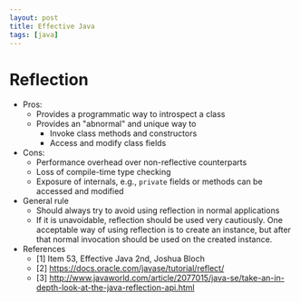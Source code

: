 ```yaml
---
layout: post
title: Effective Java
tags: [java]
---
```


# Reflection
- Pros:
  - Provides a programmatic way to introspect a class
  - Provides an "abnormal" and unique way to
    - Invoke class methods and constructors
    - Access and modify class fields
- Cons:
  - Performance overhead over non-reflective counterparts
  - Loss of compile-time type checking
  - Exposure of internals, e.g., `private` fields or methods can be accessed and modified
- General rule
  - Should always try to avoid using reflection in normal applications
  - If it is unavoidable, reflection should be used very cautiously. One acceptable way of using reflection is to create an instance, but after that normal invocation should be used on the created instance.
- References
  - [1] Item 53, Effective Java 2nd, Joshua Bloch
  - [2] https://docs.oracle.com/javase/tutorial/reflect/
  - [3] http://www.javaworld.com/article/2077015/java-se/take-an-in-depth-look-at-the-java-reflection-api.html
